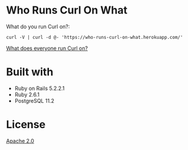 # Who Runs Curl On What

What do you run Curl on?:

    curl -V | curl -d @- 'https://who-runs-curl-on-what.herokuapp.com/'

[What does everyone run Curl on?](https://who-runs-curl-on-what.herokuapp.com/)

# Built with

- Ruby on Rails 5.2.2.1
- Ruby 2.6.1
- PostgreSQL 11.2

# License

[Apache 2.0](https://www.apache.org/licenses/LICENSE-2.0)
